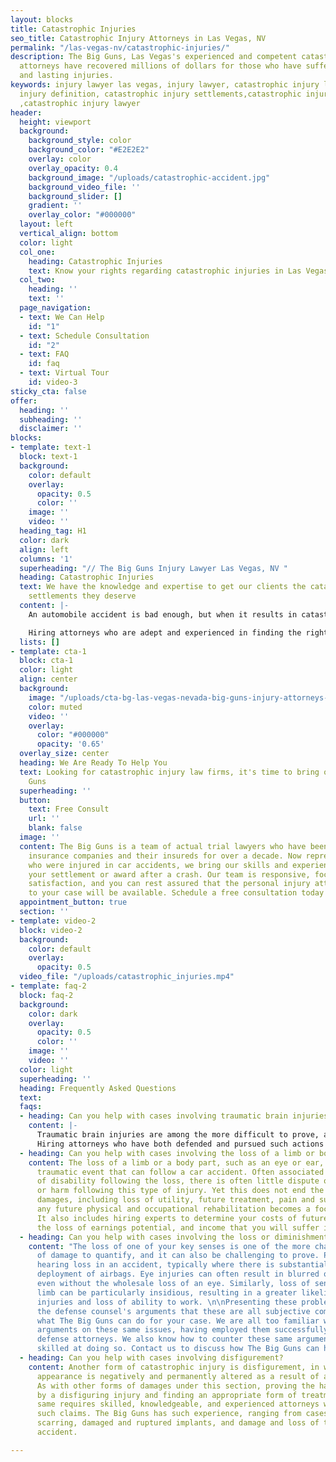 ```yaml
---
layout: blocks
title: Catastrophic Injuries
seo_title: Catastrophic Injury Attorneys in Las Vegas, NV
permalink: "/las-vegas-nv/catastrophic-injuries/"
description: The Big Guns, Las Vegas's experienced and competent catastrophic injury
  attorneys have recovered millions of dollars for those who have suffered serious
  and lasting injuries.
keywords: injury lawyer las vegas, injury lawyer, catastrophic injury law firms, catastrophic
  injury definition, catastrophic injury settlements,catastrophic injury attorneys
  ,catastrophic injury lawyer
header:
  height: viewport
  background:
    background_style: color
    background_color: "#E2E2E2"
    overlay: color
    overlay_opacity: 0.4
    background_image: "/uploads/catastrophic-accident.jpg"
    background_video_file: ''
    background_slider: []
    gradient: ''
    overlay_color: "#000000"
  layout: left
  vertical_align: bottom
  color: light
  col_one:
    heading: Catastrophic Injuries
    text: Know your rights regarding catastrophic injuries in Las Vegas, NV
  col_two:
    heading: ''
    text: ''
  page_navigation:
  - text: We Can Help
    id: "1"
  - text: Schedule Consultation
    id: "2"
  - text: FAQ
    id: faq
  - text: Virtual Tour
    id: video-3
sticky_cta: false
offer:
  heading: ''
  subheading: ''
  disclaimer: ''
blocks:
- template: text-1
  block: text-1
  background:
    color: default
    overlay:
      opacity: 0.5
      color: ''
    image: ''
    video: ''
  heading_tag: H1
  color: dark
  align: left
  columns: '1'
  superheading: "// The Big Guns Injury Lawyer Las Vegas, NV "
  heading: Catastrophic Injuries
  text: We have the knowledge and expertise to get our clients the catastrophic injury
    settlements they deserve
  content: |-
    An automobile accident is bad enough, but when it results in catastrophic injuries, you need knowledgeable, powerful representation for your claim. There is no firm catastrophic injury definition. However, most include traumatic brain injuries, spinal cord injuries, loss of a body part, or other injuries that ultimately change how you live your daily life. Though the law is not usually different in terms of proving liability, there can be increased difficulty in proving your damages and their cause. While spinal injuries are covered, the other types of significant injuries that follow an automobile accident all provide ample reason to hire an attorney for a car accident. 

    Hiring attorneys who are adept and experienced in finding the right experts and know all forms of damages to seek is vital to ensure you get what you deserve. Coupled with experience in arguing these matters both in court and at trial, the attorneys at The Big Guns can maximize the value of your case. 
  lists: []
- template: cta-1
  block: cta-1
  color: light
  align: center
  background:
    image: "/uploads/cta-bg-las-vegas-nevada-big-guns-injury-attorneys-we-care.jpg"
    color: muted
    video: ''
    overlay:
      color: "#000000"
      opacity: '0.65'
  overlay_size: center
  heading: We Are Ready To Help You
  text: Looking for catastrophic injury law firms, it's time to bring out The Big
    Guns
  superheading: ''
  button:
    text: Free Consult
    url: ''
    blank: false
  image: ''
  content: The Big Guns is a team of actual trial lawyers who have been representing
    insurance companies and their insureds for over a decade. Now representing people
    who were injured in car accidents, we bring our skills and experience to maximize
    your settlement or award after a crash. Our team is responsive, focused on client
    satisfaction, and you can rest assured that the personal injury attorneys assigned
    to your case will be available. Schedule a free consultation today!
  appointment_button: true
  section: ''
- template: video-2
  block: video-2
  background:
    color: default
    overlay:
      opacity: 0.5
  video_file: "/uploads/catastrophic_injuries.mp4"
- template: faq-2
  block: faq-2
  background:
    color: dark
    overlay:
      opacity: 0.5
      color: ''
    image: ''
    video: ''
  color: light
  superheading: ''
  heading: Frequently Asked Questions
  text: 
  faqs:
  - heading: Can you help with cases involving traumatic brain injuries?
    content: |-
      Traumatic brain injuries are among the more difficult to prove, and among the most devastating. Objective signs of brain injury, such as midline shift, scarring, or cerebral hemorrhage, tend to go a long way in proving injury but can often still be disregarded by a party seeking to contest causation. Sometimes there is little physical evidence of direct brain injury, yet there are still symptoms of cognitive impairment following the accident. This can come in the form of loss of memory, loss of ability to focus, difficulty understanding others (either in writing or verbally), and bouts of dizziness, vertigo, or even vision disturbances. Brain injuries take many forms and figuring out whether there is a problem can be a challenge in itself.
      Hiring attorneys who have both defended and pursued such actions aggressively will provide a balanced perspective that can best anticipate and defeat the defense efforts to fight your brain injury case. Having done so for over a decade, The Big Guns injury lawyer can get you the recovery you need for your brain injury.
  - heading: Can you help with cases involving the loss of a limb or body part?
    content: The loss of a limb or a body part, such as an eye or ear, is a particularly
      traumatic event that can follow a car accident. Often associated with a lifetime
      of disability following the loss, there is often little dispute over causation
      or harm following this type of injury. Yet this does not end the fight- determining
      damages, including loss of utility, future treatment, pain and suffering, and
      any future physical and occupational rehabilitation becomes a focus of the case.
      It also includes hiring experts to determine your costs of future treatment,
      the loss of earnings potential, and income that you will suffer in the future.
  - heading: Can you help with cases involving the loss or diminishment of a sense?
    content: "The loss of one of your key senses is one of the more challenging forms
      of damage to quantify, and it can also be challenging to prove. People can suffer
      hearing loss in an accident, typically where there is substantial force and
      deployment of airbags. Eye injuries can often result in blurred or reduced vision,
      even without the wholesale loss of an eye. Similarly, loss of sensation in a
      limb can be particularly insidious, resulting in a greater likelihood of future
      injuries and loss of ability to work. \n\nPresenting these problems and negating
      the defense counsel's arguments that these are all subjective complaints is
      what The Big Guns can do for your case. We are all too familiar with the defense
      arguments on these same issues, having employed them successfully in cases as
      defense attorneys. We also know how to counter these same arguments and are
      skilled at doing so. Contact us to discuss how The Big Guns can help you."
  - heading: Can you help with cases involving disfigurement?
    content: Another form of catastrophic injury is disfigurement, in which a person's
      appearance is negatively and permanently altered as a result of an accident.
      As with other forms of damages under this section, proving the harm inflicted
      by a disfiguring injury and finding an appropriate form of treatment for the
      same requires skilled, knowledgeable, and experienced attorneys who can handle
      such claims. The Big Guns has such experience, ranging from cases with significant
      scarring, damaged and ruptured implants, and damage and loss of teeth from an
      accident.

---
```

